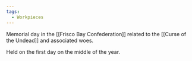```yaml
---
tags:
  - Workpieces
---
```

Memorial day in the [[Frisco Bay Confederation]] related to the [[Curse of the Undead]] and associated woes.

Held on the first day on the middle of the year.
